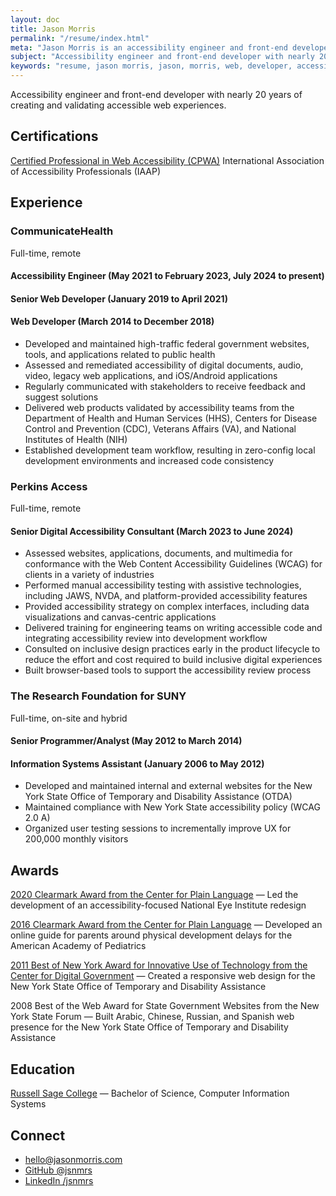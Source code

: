 ```yaml
---
layout: doc
title: Jason Morris
permalink: "/resume/index.html"
meta: "Jason Morris is an accessibility engineer and front-end developer with nearly 20 years of creating and validating accessible web experiences."
subject: "Accessibility engineer and front-end developer with nearly 20 years of creating and validating accessible web experiences"
keywords: "resume, jason morris, jason, morris, web, developer, accessibility, front-end, engineer, web developer, web accessibility, accessibility engineer, front-end developer, front-end engineer"
---
```


<!-- double-check disable assistance -->
<p class="note">Accessibility engineer and front-end developer with nearly 20 years of creating and validating accessible web experiences.</p>

## Certifications

[Certified Professional in Web Accessibility (CPWA)](https://www.credly.com/badges/3440d3f6-a554-400a-b43d-69f129c2a8df/)
International Association of Accessibility Professionals (IAAP)

## Experience

### CommunicateHealth

Full-time, remote

#### Accessibility Engineer (May 2021 to February 2023, July 2024 to present)

#### Senior Web Developer (January 2019 to April 2021)

#### Web Developer (March 2014 to December 2018)

- Developed and maintained high-traffic federal government websites, tools, and applications related to public health
- Assessed and remediated accessibility of digital documents, audio, video, legacy web applications, and iOS/Android applications
- Regularly communicated with stakeholders to receive feedback and suggest solutions
- Delivered web products validated by accessibility teams from the Department of Health and Human Services (HHS), Centers for Disease Control and Prevention (CDC), Veterans Affairs (VA), and National Institutes of Health (NIH)
- Established development team workflow, resulting in zero-config local development environments and increased code consistency

### Perkins Access

Full-time, remote

#### Senior Digital Accessibility Consultant (March 2023 to June 2024)

- Assessed websites, applications, documents, and multimedia for conformance with the Web Content Accessibility Guidelines (WCAG) for clients in a variety of industries
- Performed manual accessibility testing with assistive technologies, including JAWS, NVDA, and platform-provided accessibility features
- Provided accessibility strategy on complex interfaces, including data visualizations and canvas-centric applications
- Delivered training for engineering teams on writing accessible code and integrating accessibility review into development workflow
- Consulted on inclusive design practices early in the product lifecycle to reduce the effort and cost required to build inclusive digital experiences
- Built browser-based tools to support the accessibility review process

### The Research Foundation for SUNY

Full-time, on-site and hybrid

#### Senior Programmer/Analyst (May 2012 to March 2014)

#### Information Systems Assistant (January 2006 to May 2012)

- Developed and maintained internal and external websites for the New York State Office of Temporary and Disability Assistance (OTDA)
- Maintained compliance with New York State accessibility policy (WCAG 2.0 A)
- Organized user testing sessions to incrementally improve UX for 200,000 monthly visitors

## Awards

[2020 Clearmark Award from the Center for Plain Language](https://web.archive.org/web/20220331000945/https://centerforplainlanguage.org/awards/2020-clearmark-award-winners/) — Led the development of an accessibility-focused National Eye Institute redesign

[2016 Clearmark Award from the Center for Plain Language](https://web.archive.org/web/20220428112734/https://centerforplainlanguage.org/awards/clearmark/2016-winners/) — Developed an online guide for parents around physical development delays for the American Academy of Pediatrics

[2011 Best of New York Award for Innovative Use of Technology from the Center for Digital Government](https://web.archive.org/web/20220924022210/https://www.govtech.com/archive/2011-best-of-new-york-winners-honored.html) — Created a responsive web design for the New York State Office of Temporary and Disability Assistance

2008 Best of the Web Award for State Government Websites from the New York State Forum — Built Arabic, Chinese, Russian, and Spanish web presence for the New York State Office of Temporary and Disability Assistance

## Education

[Russell Sage College](https://www.sage.edu/) — Bachelor of Science, Computer Information Systems

<div class="footnote">

## Connect

- [hello@jasonmorris.com](mailto:hello@jasonmorris.com)
- [GitHub @jsnmrs](https://github.com/jsnmrs)
- [LinkedIn /jsnmrs](https://www.linkedin.com/in/jsnmrs)

</div>
